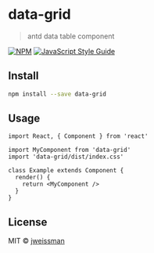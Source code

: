 # data-grid

> antd data table component

[![NPM](https://img.shields.io/npm/v/data-grid.svg)](https://www.npmjs.com/package/data-grid) [![JavaScript Style Guide](https://img.shields.io/badge/code_style-standard-brightgreen.svg)](https://standardjs.com)

## Install

```bash
npm install --save data-grid
```

## Usage

```tsx
import React, { Component } from 'react'

import MyComponent from 'data-grid'
import 'data-grid/dist/index.css'

class Example extends Component {
  render() {
    return <MyComponent />
  }
}
```

## License

MIT © [jweissman](https://github.com/jweissman)
